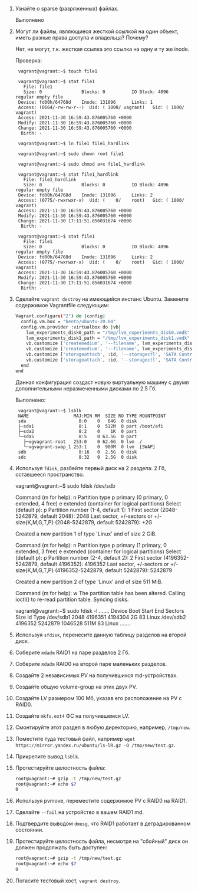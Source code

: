 1. Узнайте о sparse (разряженных) файлах.
  
      Выполнено

2. Могут ли файлы, являющиеся жесткой ссылкой на один объект, иметь разные права доступа и владельца? Почему?

      Нет, не могут, т.к. жесткая ссылка это ссылка на одну и ту же inode.
      
      Проверка:
      
        vagrant@vagrant:~$ touch file1

        vagrant@vagrant:~$ stat file1
          File: file1
          Size: 0               Blocks: 0          IO Block: 4096   regular empty file
        Device: fd00h/64768d    Inode: 131096      Links: 1
        Access: (0664/-rw-rw-r--)  Uid: ( 1000/ vagrant)   Gid: ( 1000/ vagrant)
        Access: 2021-11-30 16:59:43.876005760 +0000
        Modify: 2021-11-30 16:59:43.876005760 +0000
        Change: 2021-11-30 16:59:43.876005760 +0000
         Birth: -

        vagrant@vagrant:~$ ln file1 file1_hardlink

        vagrant@vagrant:~$ sudo chown root file1

        vagrant@vagrant:~$ sudo chmod a+x file1_hardlink

        vagrant@vagrant:~$ stat file1_hardlink
          File: file1_hardlink
          Size: 0               Blocks: 0          IO Block: 4096   regular empty file
        Device: fd00h/64768d    Inode: 131096      Links: 2
        Access: (0775/-rwxrwxr-x)  Uid: (    0/    root)   Gid: ( 1000/ vagrant)
        Access: 2021-11-30 16:59:43.876005760 +0000
        Modify: 2021-11-30 16:59:43.876005760 +0000
        Change: 2021-11-30 17:11:51.856031674 +0000
         Birth: -

        vagrant@vagrant:~$ stat file1
          File: file1
          Size: 0               Blocks: 0          IO Block: 4096   regular empty file
        Device: fd00h/64768d    Inode: 131096      Links: 2
        Access: (0775/-rwxrwxr-x)  Uid: (    0/    root)   Gid: ( 1000/ vagrant)
        Access: 2021-11-30 16:59:43.876005760 +0000
        Modify: 2021-11-30 16:59:43.876005760 +0000
        Change: 2021-11-30 17:11:51.856031674 +0000
         Birth: -

3. Сделайте `vagrant destroy` на имеющийся инстанс Ubuntu. Замените содержимое Vagrantfile следующим:

    ```bash
    Vagrant.configure("2") do |config|
      config.vm.box = "bento/ubuntu-20.04"
      config.vm.provider :virtualbox do |vb|
        lvm_experiments_disk0_path = "/tmp/lvm_experiments_disk0.vmdk"
        lvm_experiments_disk1_path = "/tmp/lvm_experiments_disk1.vmdk"
        vb.customize ['createmedium', '--filename', lvm_experiments_disk0_path, '--size', 2560]
        vb.customize ['createmedium', '--filename', lvm_experiments_disk1_path, '--size', 2560]
        vb.customize ['storageattach', :id, '--storagectl', 'SATA Controller', '--port', 1, '--device', 0, '--type', 'hdd', '--medium', lvm_experiments_disk0_path]
        vb.customize ['storageattach', :id, '--storagectl', 'SATA Controller', '--port', 2, '--device', 0, '--type', 'hdd', '--medium', lvm_experiments_disk1_path]
      end
    end
    ```

    Данная конфигурация создаст новую виртуальную машину с двумя дополнительными неразмеченными дисками по 2.5 Гб.
    
      Выполнено:
      
        vagrant@vagrant:~$ lsblk
        NAME                 MAJ:MIN RM  SIZE RO TYPE MOUNTPOINT
        sda                    8:0    0   64G  0 disk
        ├─sda1                 8:1    0  512M  0 part /boot/efi
        ├─sda2                 8:2    0    1K  0 part
        └─sda5                 8:5    0 63.5G  0 part
          ├─vgvagrant-root   253:0    0 62.6G  0 lvm  /
          └─vgvagrant-swap_1 253:1    0  980M  0 lvm  [SWAP]
        sdb                    8:16   0  2.5G  0 disk
        sdc                    8:32   0  2.5G  0 disk

4. Используя `fdisk`, разбейте первый диск на 2 раздела: 2 Гб, оставшееся пространство.

      vagrant@vagrant:~$ sudo fdisk /dev/sdb
      
      Command (m for help): n
      Partition type
         p   primary (0 primary, 0 extended, 4 free)
         e   extended (container for logical partitions)
      Select (default p): p
      Partition number (1-4, default 1): 1
      First sector (2048-5242879, default 2048): 2048
      Last sector, +/-sectors or +/-size{K,M,G,T,P} (2048-5242879, default 5242879): +2G

      Created a new partition 1 of type 'Linux' and of size 2 GiB.

      Command (m for help): n
      Partition type
         p   primary (1 primary, 0 extended, 3 free)
         e   extended (container for logical partitions)
      Select (default p): p
      Partition number (2-4, default 2): 2
      First sector (4196352-5242879, default 4196352):  4196352
      Last sector, +/-sectors or +/-size{K,M,G,T,P} (4196352-5242879, default 5242879): 5242879

      Created a new partition 2 of type 'Linux' and of size 511 MiB.

      Command (m for help): w
      The partition table has been altered.
      Calling ioctl() to re-read partition table.
      Syncing disks.

      vagrant@vagrant:~$ sudo fdisk -l
      .......
      Device     Boot   Start     End Sectors  Size Id Type
      /dev/sdb1          2048 4196351 4194304    2G 83 Linux
      /dev/sdb2       4196352 5242879 1046528  511M 83 Linux
      .......

5. Используя `sfdisk`, перенесите данную таблицу разделов на второй диск.

6. Соберите `mdadm` RAID1 на паре разделов 2 Гб.

7. Соберите `mdadm` RAID0 на второй паре маленьких разделов.

8. Создайте 2 независимых PV на получившихся md-устройствах.

9. Создайте общую volume-group на этих двух PV.

10. Создайте LV размером 100 Мб, указав его расположение на PV с RAID0.

11. Создайте `mkfs.ext4` ФС на получившемся LV.

12. Смонтируйте этот раздел в любую директорию, например, `/tmp/new`.

13. Поместите туда тестовый файл, например `wget https://mirror.yandex.ru/ubuntu/ls-lR.gz -O /tmp/new/test.gz`.

14. Прикрепите вывод `lsblk`.

15. Протестируйте целостность файла:

    ```bash
    root@vagrant:~# gzip -t /tmp/new/test.gz
    root@vagrant:~# echo $?
    0
    ```

16. Используя pvmove, переместите содержимое PV с RAID0 на RAID1.

17. Сделайте `--fail` на устройство в вашем RAID1 md.

18. Подтвердите выводом `dmesg`, что RAID1 работает в деградированном состоянии.

19. Протестируйте целостность файла, несмотря на "сбойный" диск он должен продолжать быть доступен:

    ```bash
    root@vagrant:~# gzip -t /tmp/new/test.gz
    root@vagrant:~# echo $?
    0
    ```

20. Погасите тестовый хост, `vagrant destroy`.

 

